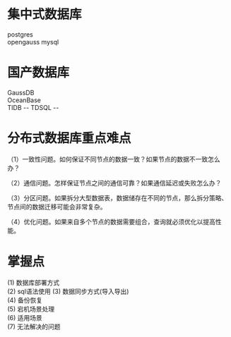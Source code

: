 # 集中式数据库 
postgres  
opengauss
mysql  

# 国产数据库 
GaussDB  
OceanBase    
TIDB  --
TDSQL --

# 分布式数据库重点难点

（1）一致性问题。如何保证不同节点的数据一致？如果节点的数据不一致怎么办？ 

（2）通信问题。怎样保证节点之间的通信可靠？如果通信延迟或失败怎么办？ 

（3）分区问题。如果拆分大型数据表，数据储存在不同的节点，那么拆分策略、节点间的数据迁移可能会非常复杂。 

（4）优化问题。如果来自多个节点的数据需要组合，查询就必须优化以提高性能。 

# 掌握点
 (1) 数据库部署方式  
 (2) sql语法使用 
 (3) 数据同步方式(导入导出)  
 (4) 备份恢复   
 (5) 宕机场景处理  
 (6) 适用场景  
 (7) 无法解决的问题  

 
